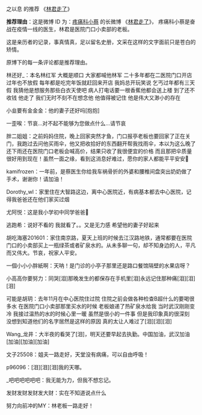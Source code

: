 之以息 的推荐 《[林君走了](https://github.com/totime123/GC4-work/wiki/%E4%BC%98%E7%A7%80%E6%96%87%E7%AB%A0#%E6%8E%A8%E8%8D%902%E5%BE%AE%E5%8D%9A-id-%E4%B8%BA%E7%96%BC%E7%97%9B%E7%A7%91%E5%B0%8F%E8%94%A1-%E7%9A%84%E9%95%BF%E5%BE%AE%E5%8D%9A-%E6%9E%97%E5%90%9B%E8%B5%B0%E4%BA%86)》

**推荐理由**：这是微博 ID 为：[疼痛科小蔡](https://weibo.com/u/2897587701?refer_flag=1005055010_&is_hot=1) 的长微博 《[林君走了](https://weibo.com/2897587701/ItKckAslO?filter=hot&root_comment_id=4470917742314142&type=comment)》，
疼痛科小蔡是奋战在疫情一线的医生，林君是医院门口小卖部的老板。

这是亲历者的记录，事真情真，足以留名史册，文采在这样的文字面前只是苍白的矫情。

原博下的每一条评论都是推荐理由。


林还好_：本名林红军 大概是顺口 大家都喊他林军 二十多年都在二医院门口开店 过年也不放假 每年都是吃完年饭就赶回来开店 我妈总开玩笑说 乞丐过年都有三天假 我猜他是想服务那些白衣天使吧 病人打电话要一根香蕉他都会送上楼 到了还不收钱 他走了 我们无时不刻不在想念他 他值得被记住 他是伟大又渺小的存在

小韭要有金金金：他的妻子还好吗[抱抱]

一歪唉：节哀…对不起不能够为您做点什么…请节哀

胖二姐姐：之前妈妈住院，晚上回家突然才鱼，门口报亭老板也要回家了正在关门，我跑过去问他买雨伞，他又把收拾好的东西翻开帮我找雨伞，本以为这么晚了还下雨还在医院门口老板会喊高价，结果只收了我很便宜的价格 而且那把伞质量很好用到现在！虽然一面之缘，看到这消息好难过，愿你的家人都能平平安安🙏

kamifrozen：一年前，是蔡医生你给我车祸骨折的外婆和腰椎间盘突出奶奶做了手术，谢谢你！请加油！





Dorothy_wl：家里住在大智路这边，离中心医院近，有病基本都去中心医院，记得我爸爸还在他们家买过烟



尤阿悦：这是我小学初中同学爸爸🙏




逃跑希：说好不看的 我就看了。。又是无力感 希望他的妻子好起来

胡吃海塞201601：家住南京路，夏天上班的时候去江汉路地铁，通常都要在医院门口的小卖部买上一瓶绿茶或者矿泉水的。从未多聊一句，却不知身边的人，平凡而又伟大。节哀，祝家人平安。

一個小小小胖紙啊：天呐！是门诊的小亭子那里还是路口餐馆隔壁的水果店呀？

小高高你要努力：同哭[泪]那晚发生的都保存在手机里[泪]永远记住那种痛[泪][泪][泪]




可能是胡玥：去年11月在中心医院住过院 住院之前会做各种检查B超什么的要喝很多水 在医院门口小卖部那里买水的时候 老板娘递了热矿泉水给我 当时武汉刚刚变冷 我接过温热的水的时候心里一暖 虽然是很小的一件事 但是我印象真的很深刻 没想到知道他们的名字居然是这样的原因  真的太让人难过了[泪][泪][泪]





Wang_龙井：大半夜的看哭了[泪]，明天还要早起去执勤。中国加油，武汉加油[加油][加油][加油]

文子25508：姐夫一路走好，天堂没有病痛，可以自由呼吸！

p96096：[泪][泪][泪]我的天哪。

_吧吧吧吧吧吧：我无能为力，但我不想忘记。

发财发财发财发大财：实在不知道说点什么

努力向前冲的MY：林老板一路走好！
